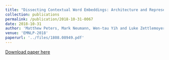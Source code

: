 ```yaml
---
title: "Dissecting Contextual Word Embeddings: Architecture and Representation"
collection: publications
permalink: /publication/2018-10-31-0067
date: 2018-10-31
author: 'Matthew Peters, Mark Neumann, Wen-tau Yih and Luke Zettlemoyer'
venue: 'EMNLP-2018'
paperurl: '../files/1808.08949.pdf'
---
```


<a href='../files/1808.08949.pdf'>Download paper here</a>
